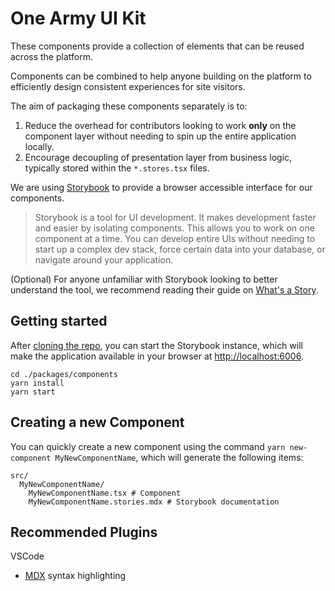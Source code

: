 # One Army UI Kit

These components provide a collection of elements that can be reused across the platform.

Components can be combined to help anyone building on the platform to efficiently design consistent experiences for site visitors.

The aim of packaging these components separately is to:

1. Reduce the overhead for contributors looking to work **only** on the component layer without needing to spin up the entire application locally.
2. Encourage decoupling of presentation layer from business logic, typically stored within the `*.stores.tsx` files.

We are using [Storybook](https://storybook.js.org/) to provide a browser accessible interface for our components.

> Storybook is a tool for UI development. It makes development faster and easier by isolating components. This allows you to work on one component at a time. You can develop entire UIs without needing to start up a complex dev stack, force certain data into your database, or navigate around your application.

(Optional) For anyone unfamiliar with Storybook looking to better understand the tool, we recommend reading their guide on [What's a Story](https://storybook.js.org/docs/react/get-started/whats-a-story).

## Getting started

After [cloning the repo](https://github.com/ONEARMY/community-platform), you can start the Storybook instance, which will make the application available in your browser at [http://localhost:6006](http://localhost:6006/).

```
cd ./packages/components
yarn install
yarn start
```

## Creating a new Component

You can quickly create a new component using the command `yarn new-component MyNewComponentName`, which
will generate the following items:

```
src/
  MyNewComponentName/
    MyNewComponentName.tsx # Component
    MyNewComponentName.stories.mdx # Storybook documentation
```

## Recommended Plugins

VSCode

- [MDX](https://marketplace.visualstudio.com/items?itemName=silvenon.mdx) syntax highlighting
